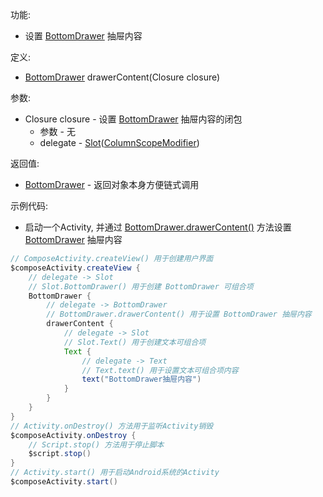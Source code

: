 功能:

+ 设置 [BottomDrawer](/API/UI/Compose/Widget/BottomDrawer/README.md) 抽屉内容

定义:

+ [BottomDrawer](/API/UI/Compose/Widget/BottomDrawer/README.md) drawerContent(Closure closure)

参数:

+ Closure closure - 设置 [BottomDrawer](/API/UI/Compose/Widget/BottomDrawer/README.md) 抽屉内容的闭包
    + 参数 - 无
    + delegate -
      [Slot](/API/UI/Compose/Slot/Slot/README.md)([ColumnScopeModifier](/API/UI/Compose/Modifier/ColumnScopeModifier/README.md))

返回值:

+ [BottomDrawer](/API/UI/Compose/Widget/BottomDrawer/README.md) - 返回对象本身方便链式调用

示例代码:

+ 启动一个Activity,
  并通过 [BottomDrawer.drawerContent()](/API/UI/Compose/Widget/BottomDrawer/README.md?id=drawerContent)
  方法设置 [BottomDrawer](/API/UI/Compose/Widget/BottomDrawer/README.md) 抽屉内容

```groovy
// ComposeActivity.createView() 用于创建用户界面
$composeActivity.createView {
    // delegate -> Slot
    // Slot.BottomDrawer() 用于创建 BottomDrawer 可组合项
    BottomDrawer {
        // delegate -> BottomDrawer
        // BottomDrawer.drawerContent() 用于设置 BottomDrawer 抽屉内容
        drawerContent {
            // delegate -> Slot
            // Slot.Text() 用于创建文本可组合项
            Text {
                // delegate -> Text
                // Text.text() 用于设置文本可组合项内容
                text("BottomDrawer抽屉内容")
            }
        }
    }
}
// Activity.onDestroy() 方法用于监听Activity销毁
$composeActivity.onDestroy {
    // Script.stop() 方法用于停止脚本
    $script.stop()
}
// Activity.start() 用于启动Android系统的Activity
$composeActivity.start()
```